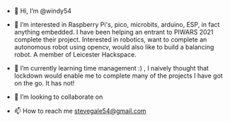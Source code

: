 - 👋 Hi, I’m @windy54
- 👀 I’m interested in Raspberry Pi's, pico, microbits, arduino, ESP, in fact anything embedded. I have been helping an entrant to PIWARS 2021
complete their project. Interested in robotics, want to complete an autonomous robot using opencv, would also like to build a balancing robot.
A member of Leicester Hackspace.

- 🌱 I’m currently learning time management :) , I naively thought that lockdown would enable me to complete many of the projects I have got
on the go. It has not!
- 💞️ I’m looking to collaborate on 
- 📫 How to reach me stevegale54@gmail.com

<!---
windy54/windy54 is a ✨ special ✨ repository because its `README.md` (this file) appears on your GitHub profile.
You can click the Preview link to take a look at your changes.
--->
